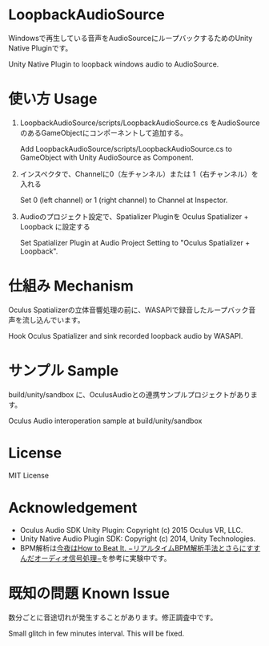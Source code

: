 # LoopbackAudioSource
Windowsで再生している音声をAudioSourceにループバックするためのUnity Native Pluginです。

Unity Native Plugin to loopback windows audio to AudioSource.

# 使い方 Usage
1. LoopbackAudioSource/scripts/LoopbackAudioSource.cs をAudioSourceのあるGameObjectにコンポーネントして追加する。

    Add LoopbackAudioSource/scripts/LoopbackAudioSource.cs to GameObject with Unity AudioSource as Component.

2. インスペクタで、Channelに0（左チャンネル）または 1（右チャンネル）を入れる

    Set 0 (left channel) or 1 (right channel) to Channel at Inspector.

3. Audioのプロジェクト設定で、Spatializer Pluginを Oculus Spatializer + Loopback に設定する

    Set Spatializer Plugin at Audio Project Setting to "Oculus Spatializer + Loopback".

# 仕組み Mechanism
Oculus Spatializerの立体音響処理の前に、WASAPIで録音したループバック音声を流し込んでいます。

Hook Oculus Spatializer and sink recorded loopback audio by WASAPI.

# サンプル Sample
build/unity/sandbox に、OculusAudioとの連携サンプルプロジェクトがあります。

Oculus Audio interoperation sample at build/unity/sandbox

# License
MIT License

# Acknowledgement
- Oculus Audio SDK Unity Plugin: Copyright (c) 2015 Oculus VR, LLC.
- Unity Native Audio Plugin SDK: Copyright (c) 2014, Unity Technologies.
- BPM解析は[今夜はHow to Beat It. −リアルタイムBPM解析手法とさらにすすんだオーディオ信号処理−](https://cedil.cesa.or.jp/cedil_sessions/view/731)を参考に実験中です。

# 既知の問題 Known Issue
数分ごとに音途切れが発生することがあります。修正調査中です。

Small glitch in few minutes interval. This will be fixed.
